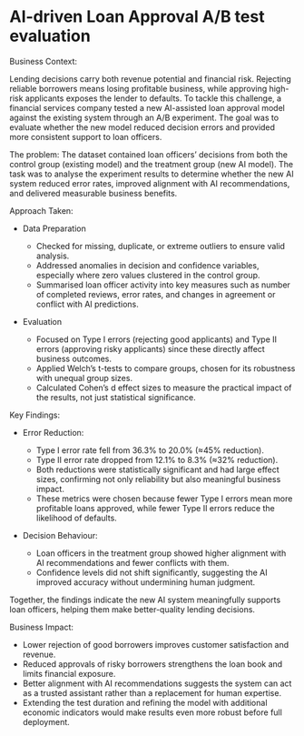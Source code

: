 # AI-driven Loan Approval A/B test evaluation

Business Context:

Lending decisions carry both revenue potential and financial risk. Rejecting reliable borrowers means losing profitable business, while approving high-risk applicants exposes the lender to defaults. To tackle this challenge, a financial services company tested a new AI-assisted loan approval model against the existing system through an A/B experiment. The goal was to evaluate whether the new model reduced decision errors and provided more consistent support to loan officers.


The problem: The dataset contained loan officers’ decisions from both the control group (existing model) and the treatment group (new AI model). The task was to analyse the experiment results to determine whether the new AI system reduced error rates, improved alignment with AI recommendations, and delivered measurable business benefits.


Approach Taken:
- Data Preparation
  - Checked for missing, duplicate, or extreme outliers to ensure valid analysis.
  - Addressed anomalies in decision and confidence variables, especially where zero values clustered in the control group.
  - Summarised loan officer activity into key measures such as number of completed reviews, error rates, and changes in agreement or conflict with AI predictions.

- Evaluation
  - Focused on Type I errors (rejecting good applicants) and Type II errors (approving risky applicants) since these directly affect business outcomes.
  - Applied Welch’s t-tests to compare groups, chosen for its robustness with unequal group sizes.
  - Calculated Cohen’s d effect sizes to measure the practical impact of the results, not just statistical significance.
 

Key Findings:
- Error Reduction:
  - Type I error rate fell from 36.3% to 20.0% (≈45% reduction).
  - Type II error rate dropped from 12.1% to 8.3% (≈32% reduction).
  - Both reductions were statistically significant and had large effect sizes, confirming not only reliability but also meaningful business impact.
  - These metrics were chosen because fewer Type I errors mean more profitable loans approved, while fewer Type II errors reduce the likelihood of defaults.

- Decision Behaviour:
  - Loan officers in the treatment group showed higher alignment with AI recommendations and fewer conflicts with them.
  - Confidence levels did not shift significantly, suggesting the AI improved accuracy without undermining human judgment.

Together, the findings indicate the new AI system meaningfully supports loan officers, helping them make better-quality lending decisions.


Business Impact:
- Lower rejection of good borrowers improves customer satisfaction and revenue.
- Reduced approvals of risky borrowers strengthens the loan book and limits financial exposure.
- Better alignment with AI recommendations suggests the system can act as a trusted assistant rather than a replacement for human expertise.
- Extending the test duration and refining the model with additional economic indicators would make results even more robust before full deployment.
